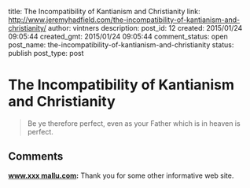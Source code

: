 title: The Incompatibility of Kantianism and Christianity
link: http://www.jeremyhadfield.com/the-incompatibility-of-kantianism-and-christianity/
author: vintners
description: 
post_id: 12
created: 2015/01/24 09:05:44
created_gmt: 2015/01/24 09:05:44
comment_status: open
post_name: the-incompatibility-of-kantianism-and-christianity
status: publish
post_type: post

# The Incompatibility of Kantianism and Christianity

> Be ye therefore perfect, even as your Father which is in heaven is perfect.

## Comments

**[www.xxx mallu.com](#466 "2015-12-03 09:13:20"):** Thank you for some other informative web site.

